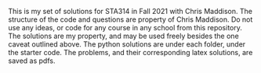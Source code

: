 This is my set of solutions for STA314 in Fall 2021 with Chris Maddison. 
The structure of the code and questions are property of Chris Maddison.
Do not use any ideas, or code for any course in any school from this repository.
The solutions are my property, and may be used freely besides the one caveat outlined above.
The python solutions are under each folder, under the starter code.
The problems, and their corresponding latex solutions, are saved as pdfs. 

